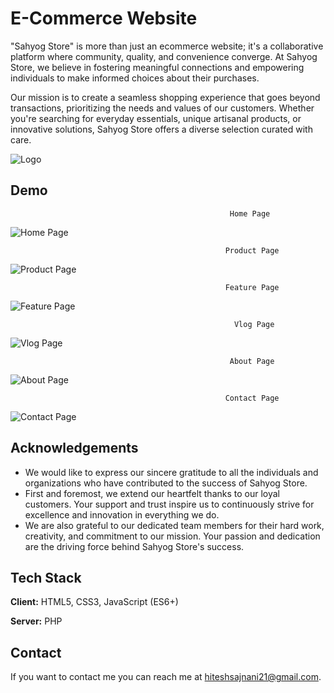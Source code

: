 
# E-Commerce Website

"Sahyog Store" is more than just an ecommerce website; it's a collaborative platform where community, quality, and convenience converge. At Sahyog Store, we believe in fostering meaningful connections and empowering individuals to make informed choices about their purchases.

Our mission is to create a seamless shopping experience that goes beyond transactions, prioritizing the needs and values of our customers. Whether you're searching for everyday essentials, unique artisanal products, or innovative solutions, Sahyog Store offers a diverse selection curated with care.


![Logo](https://i.postimg.cc/PfbqD4YS/logo-no-background.png)


## Demo
                                                     Home Page
![Home Page](https://i.postimg.cc/x8sDRc01/Home-Page.jpg)

                                                    Product Page
![Product Page](https://i.postimg.cc/jdCGTqxy/Product-Page.jpg)

                                                    Feature Page
![Feature Page](https://i.postimg.cc/x8XgwCvC/Feature-Page.jpg)

                                                      Vlog Page
![Vlog Page](https://i.postimg.cc/fy15DNCv/Vlog-Page.jpg)

                                                     About Page
![About Page](https://i.postimg.cc/gJnTWNdm/About-Page.jpg)

                                                    Contact Page
![Contact Page](https://i.postimg.cc/6przJFvd/Contact-Page.jpg)
## Acknowledgements

 - We would like to express our sincere gratitude to all the individuals and organizations who have contributed to the success of Sahyog Store.
 - First and foremost, we extend our heartfelt thanks to our loyal customers. Your support and trust inspire us to continuously strive for excellence and innovation in everything we do.
 - We are also grateful to our dedicated team members for their hard work, creativity, and commitment to our mission. Your passion and dedication are the driving force behind Sahyog Store's success.


## Tech Stack

**Client:** HTML5, CSS3, JavaScript (ES6+)

**Server:** PHP

## Contact

If you want to contact me you can reach me at hiteshsajnani21@gmail.com.
